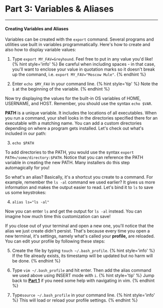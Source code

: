# Part 3: Variables & Aliases

---

#### Creating Variables and Aliases

Variables can be created with the `export` command. Several programs and utilities use built in variables programmatically. Here's how to create and also how to display variable values:

1. Type `export MY_FAV=Greyhound`. Feel free to put in any value you'd like!
    {% hint style='info' %}
    Be careful when including spaces - in that case, you'll want to enclose your value in quotation marks so it doesn't break up the command, i.e. `export MY_FAV="Moscow Mule"`.
    {% endhint %}

2. Enter `echo $MY_FAV` in your command line.
    {% hint style='tip' %}
    Note the `$` at the beginning of the variable.
    {% endhint %}

  Now try displaying the values for the built-in OS variables of HOME, USERNAME, and HOST. Remember, you should use the syntax `echo $VAR`.

  **PATH** is a unique variable. It includes the locations of all executables. When you run a command, your shell looks in the directories specified there for an executable with a matching name. You can add a custom directories depending on where a program gets installed. Let's check out what's included in our path:

3. `echo $PATH`

  To add directories to the PATH, you would use the syntax `export PATH=/some/directory:$PATH`. Notice that you can reference the PATH variable in creating the new PATH. Many installers do this step automagically for you!

  So what's an alias? Basically, it's a shortcut you create to a command. For example, remember the `ls -al` command we used earlier? It gives us more information and makes the output easier to read. Let's bind it to `ls` to save us some keystrokes:

4. `alias ls="ls -al"`

  Now you can enter `ls` and get the output for `ls -al` instead. You can imagine how much time this customization can save!

  If you close out of your terminal and open a new one, you'll notice that the alias we just create didn't persist. That's because every time you open a new terminal, it's settings, namely what's called your **profile,** are reloaded. You can edit your profile by following these steps:

5. Create the file by typing `touch ~/.bash_profile`.
    {% hint style='info' %}
    If the file already exists, its timestamp will be updated but no harm will be done.
    {% endhint %}

6. Type `vim ~/.bash_profile` and hit enter. Then add the alias command we used above using INSERT mode with `i`.
    {% hint style='tip' %}
    Jump back to [**Part 1**](/part-1-navigation-and-basics.md) if you need some help with navigating in vim.
    {% endhint %}

7. Type`source ~/.bash_profile` in your command line.
    {% hint style='info' %}
    This will load or reload your profile settings.
    {% endhint %}

